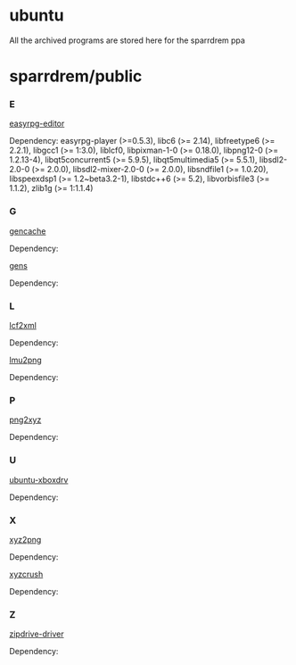 # ubuntu

All the archived programs are stored here for the sparrdrem ppa

# sparrdrem/public

### E

[easyrpg-editor](https://github.com/sparrdrem/ubuntu/releases/tag/v1.0.0-3-editor)

Dependency: easyrpg-player (>=0.5.3), libc6 (>= 2.14), libfreetype6 (>= 2.2.1), libgcc1 (>= 1:3.0), liblcf0, libpixman-1-0 (>= 0.18.0), libpng12-0 (>= 1.2.13-4), libqt5concurrent5 (>= 5.9.5), libqt5multimedia5 (>= 5.5.1), libsdl2-2.0-0 (>= 2.0.0), libsdl2-mixer-2.0-0 (>= 2.0.0), libsndfile1 (>= 1.0.20), libspeexdsp1 (>= 1.2~beta3.2-1), libstdc++6 (>= 5.2), libvorbisfile3 (>= 1.1.2), zlib1g (>= 1:1.1.4)

### G

[gencache](#)

Dependency: 

[gens](#)

Dependency: 

### L

[lcf2xml](#)

Dependency: 

[lmu2png](#)

Dependency: 

### P

[png2xyz](#)

Dependency: 

### U

[ubuntu-xboxdrv](#)

Dependency: 

### X

[xyz2png](#)

Dependency: 

[xyzcrush](#)

Dependency: 

### Z

[zipdrive-driver](#)

Dependency: 
